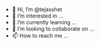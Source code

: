 - 👋 Hi, I’m @tejasshet
- 👀 I’m interested in ...
- 🌱 I’m currently learning ...
- 💞️ I’m looking to collaborate on ...
- 📫 How to reach me ...

<!---
tejasshet/tejasshet is a ✨ special ✨ repository because its `README.md` (this file) appears on your GitHub profile.
You can click the Preview link to take a look at your changes.
--->
